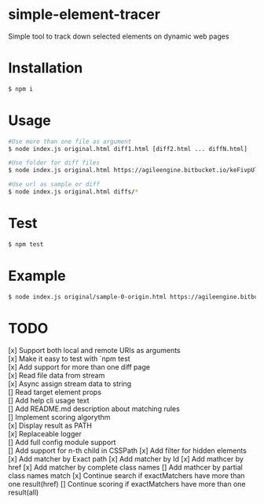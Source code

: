 # simple-element-tracer
Simple tool to track down selected elements on dynamic web pages

# Installation
```sh
$ npm i
```

# Usage

```sh
#Use more than one file as argument
$ node index.js original.html diff1.html [diff2.html ... diffN.html]

#Use folder for diff files
$ node index.js original.html https://agileengine.bitbucket.io/keFivpUlPMtzhfAy/samples/sample-0-origin.html

#Use url as sample or diff
$ node index.js original.html diffs/*
```
# Test
```sh
$ npm test
```

# Example 
```sh
$ node index.js original/sample-0-origin.html https://agileengine.bitbucket.io/keFivpUlPMtzhfAy/samples/sample-0-origin.html https://agileengine.bitbucket.io/keFivpUlPMtzhfAy/samples/sample-2-container-and-clone.html https://agileengine.bitbucket.io/keFivpUlPMtzhfAy/samples/sample-3-the-escape.html samples/*
```

# TODO
[x] Support both local and remote URIs as arguments  
[x] Make it easy to test with `npm test  
[x] Add support for more than one diff page  
[x] Read file data from stream  
[x] Async assign stream data to string  
[] Read target element props  
[] Add help cli usage text  
[] Add README.md description about matching rules  
[] Implement scoring algorythm  
[x] Display result as PATH  
[x] Replaceable logger  
[] Add full config module support  
[] Add support for n-th child in CSSPath
[x] Add filter for hidden elements
[x] Add matcher by Exact path
[x] Add matcher by Id
[x] Add mathcer by href
[x] Add matcher by complete class names
[] Add mathcer by partial class names match
[x] Continue search if exactMatchers have more than one result(href)
[] Continue scoring if exactMatchers have more than one result(all)

